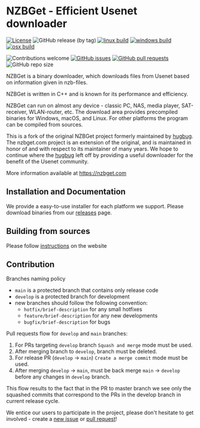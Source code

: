 # NZBGet - Efficient Usenet downloader #

[![License](https://img.shields.io/badge/license-GPL-blue.svg)](http://www.gnu.org/licenses/)
![GitHub release (by tag)](https://img.shields.io/github/downloads/nzbgetcom/nzbget/v22.0/total?label=v22.0)
[![linux build](https://github.com/nzbgetcom/nzbget/actions/workflows/linux.yml/badge.svg?branch=main)](https://github.com/nzbgetcom/nzbget/actions/workflows/linux.yml)
[![windows build](https://github.com/nzbgetcom/nzbget/actions/workflows/windows.yml/badge.svg?branch=main)](https://github.com/nzbgetcom/nzbget/actions/workflows/windows.yml)
[![osx build](https://github.com/nzbgetcom/nzbget/actions/workflows/osx.yml/badge.svg)](https://github.com/nzbgetcom/nzbget/actions/workflows/osx.yml)


![Contributions welcome](https://img.shields.io/badge/contributions-welcome-blue.svg)
[![GitHub issues](https://img.shields.io/github/issues/nzbgetcom/nzbget)](https://github.com/nzbgetcom/nzbget/issues)
[![GitHub pull requests](https://img.shields.io/github/issues-pr/nzbgetcom/nzbget)](https://github.com/nzbgetcom/nzbget/pulls)
![GitHub repo size](https://img.shields.io/github/repo-size/nzbgetcom/nzbget)


NZBGet is a binary downloader, which downloads files from Usenet
based on information given in nzb-files. 

NZBGet is written in C++ and is known for its performance and efficiency.

NZBGet can run on almost any device - classic PC, NAS, media player, SAT-receiver, WLAN-router, etc.
The download area provides precompiled binaries for Windows, macOS, and Linux. For other platforms the program can be compiled from sources.

This is a fork of the original NZBGet project formerly maintained by [hugbug](https://github.com/hugbug). The nzbget.com project is an extension of the original, and is maintained in honor of and with respect to its maintainer of many years.  We hope to continue where the [hugbug](https://github.com/hugbug) left off by providing a useful downloader for the benefit of the Usenet community.

More information available at https://nzbget.com 

## Installation and Documentation

We provide a easy-to-use installer for each platform we support.
Please download binaries from our [releases](https://github.com/nzbgetcom/nzbget/tags) page.

## Building from sources

Please follow [instructions](https://nzbget.com/documentation/building-development-version/) on the website 

## Contribution

Branches naming policy

- `main` is a protected branch that contains only release code
- `develop` is a protected branch for development
- new branches should follow the following convention:
  - `hotfix/brief-description` for any small hotfixes
  - `feature/brief-description` for any new developments
  - `bugfix/brief-description` for bugs

Pull requests flow for `develop` and `main` branches:

1. For PRs targeting `develop` branch `Squash and merge` mode must be used.
2. After merging branch to `develop`, branch must be deleted.
3. For release PR (`develop` -> `main`) `Create a merge commit` mode must be used.
4. After merging `develop` -> `main`, must be back merge `main` -> `develop` before any changes in `develop` branch.

This flow results to the fact that in the PR to master branch we see only the squashed commits that correspond to the PRs in the develop branch in current release cycle.


We entice our users to participate in the project, please don't hesitate to get involved - create a [new issue](https://github.com/nzbgetcom/nzbget/issues/new) or [pull request](https://github.com/nzbgetcom/nzbget/compare)!